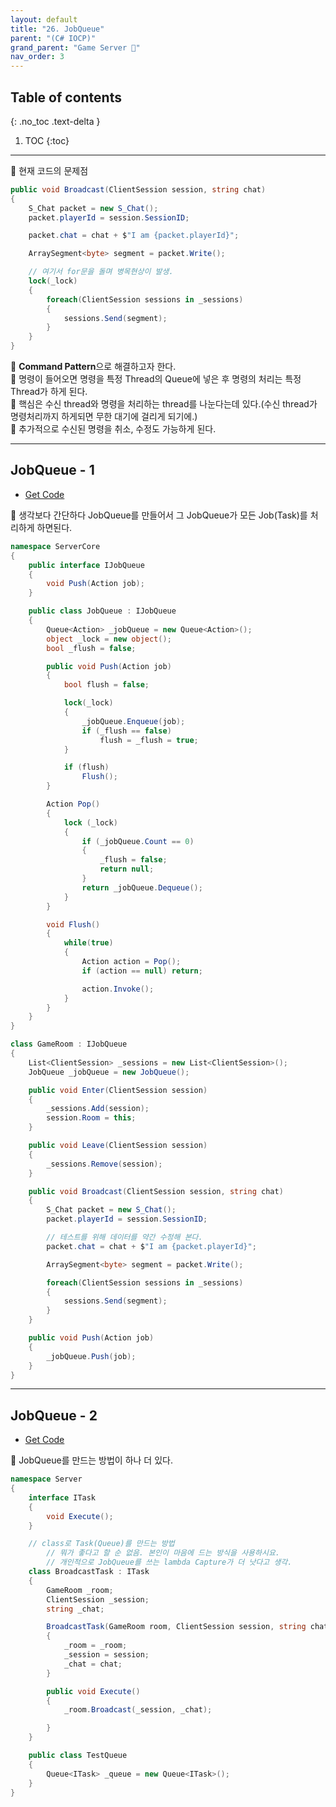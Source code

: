 ```yaml
---
layout: default
title: "26. JobQueue"
parent: "(C# IOCP)"
grand_parent: "Game Server 👾"
nav_order: 3
---
```


## Table of contents
{: .no_toc .text-delta }

1. TOC
{:toc}

---

🍁 현재 코드의 문제점

```csharp
public void Broadcast(ClientSession session, string chat)
{
    S_Chat packet = new S_Chat();
    packet.playerId = session.SessionID;

    packet.chat = chat + $"I am {packet.playerId}";

    ArraySegment<byte> segment = packet.Write();

    // 여기서 for문을 돌며 병목현상이 발생.
    lock(_lock)
    {
        foreach(ClientSession sessions in _sessions)
        {
            sessions.Send(segment);
        }
    }
}
```

🍁 **Command Pattern**으로 해결하고자 한다.<br>
🍁 명령이 들어오면 명령을 특정 Thread의 Queue에 넣은 후 명령의 처리는 특정 Thread가 하게 된다.<br>
🍁 핵심은 수신 thread와 명령을 처리하는 thread를 나눈다는데 있다.(수신 thread가 명령처리까지 하게되면 무한 대기에 걸리게 되기에.)<br>
🍁 추가적으로 수신된 명령을 취소, 수정도 가능하게 된다.

---

## JobQueue - 1

* [Get Code](https://github.com/EasyCoding-7/CSharp_Windows_GameServer_Tutorial/tree/Tag-38-jobqueue-1)

🍁 생각보다 간단하다 JobQueue를 만들어서 그 JobQueue가 모든 Job(Task)를 처리하게 하면된다.

```csharp
namespace ServerCore
{
    public interface IJobQueue
    {
        void Push(Action job);
    }

    public class JobQueue : IJobQueue
    {
        Queue<Action> _jobQueue = new Queue<Action>();
        object _lock = new object();
        bool _flush = false;

        public void Push(Action job)
        {
            bool flush = false;

            lock(_lock)
            {
                _jobQueue.Enqueue(job);
                if (_flush == false)
                    flush = _flush = true;
            }

            if (flush)
                Flush();
        }

        Action Pop()
        {
            lock (_lock)
            {
                if (_jobQueue.Count == 0)
                {
                    _flush = false;
                    return null;
                }
                return _jobQueue.Dequeue();
            }
        }

        void Flush()
        {
            while(true)
            {
                Action action = Pop();
                if (action == null) return;

                action.Invoke();
            }
        }
    }
}
```

```csharp
class GameRoom : IJobQueue
{
    List<ClientSession> _sessions = new List<ClientSession>();
    JobQueue _jobQueue = new JobQueue();

    public void Enter(ClientSession session)
    {
        _sessions.Add(session);
        session.Room = this;
    }

    public void Leave(ClientSession session)
    {
        _sessions.Remove(session);
    }

    public void Broadcast(ClientSession session, string chat)
    {
        S_Chat packet = new S_Chat();
        packet.playerId = session.SessionID;

        // 테스트를 위해 데이터를 약간 수정해 본다.
        packet.chat = chat + $"I am {packet.playerId}";

        ArraySegment<byte> segment = packet.Write();

        foreach(ClientSession sessions in _sessions)
        {
            sessions.Send(segment);
        }
    }

    public void Push(Action job)
    {
        _jobQueue.Push(job);
    }
}
```

---

## JobQueue - 2

* [Get Code](https://github.com/EasyCoding-7/CSharp_Windows_GameServer_Tutorial/tree/Tag-39-jobqueue-2)

🍁 JobQueue를 만드는 방법이 하나 더 있다.

```csharp
namespace Server
{
    interface ITask
    {
        void Execute();
    }

    // class로 Task(Queue)를 만드는 방법
        // 뭐가 좋다고 할 순 없음. 본인이 마음에 드는 방식을 사용하시요.
        // 개인적으로 JobQueue를 쓰는 lambda Capture가 더 낫다고 생각.
    class BroadcastTask : ITask
    {
        GameRoom _room;
        ClientSession _session;
        string _chat;

        BroadcastTask(GameRoom room, ClientSession session, string chat)
        {
            _room = _room;
            _session = session;
            _chat = chat;
        }

        public void Execute()
        {
            _room.Broadcast(_session, _chat);

        }
    }

    public class TestQueue
    {
        Queue<ITask> _queue = new Queue<ITask>();
    }
}
```
